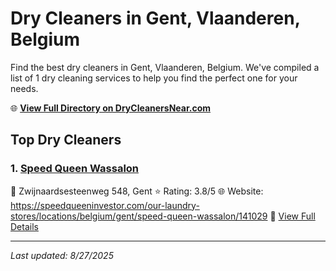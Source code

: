 # Dry Cleaners in Gent, Vlaanderen, Belgium

Find the best dry cleaners in Gent, Vlaanderen, Belgium. We've compiled a list of 1 dry cleaning services to help you find the perfect one for your needs.

🌐 **[View Full Directory on DryCleanersNear.com](https://drycleanersnear.com/city/Belgium/Vlaanderen/Gent)**

## Top Dry Cleaners

### 1. [Speed Queen Wassalon](https://drycleanersnear.com/dryCleaner/68ae67f6c95ff2c6096b1b7f/speed-queen-wassalon)
📍 Zwijnaardsesteenweg 548, Gent
⭐ Rating: 3.8/5
🌐 Website: https://speedqueeninvestor.com/our-laundry-stores/locations/belgium/gent/speed-queen-wassalon/141029
🔗 [View Full Details](https://drycleanersnear.com/dryCleaner/68ae67f6c95ff2c6096b1b7f/speed-queen-wassalon)


---

*Last updated: 8/27/2025*

